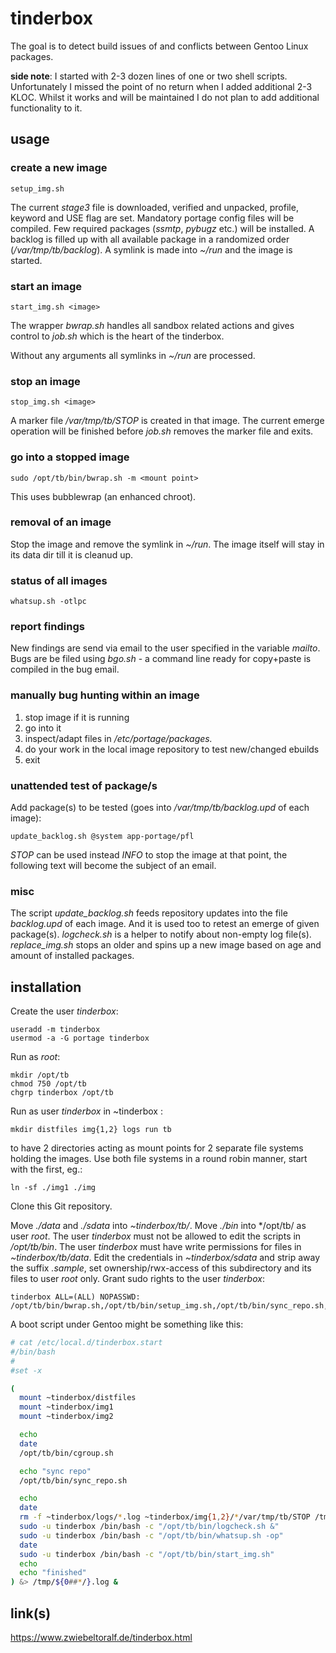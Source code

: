 # tinderbox
The goal is to detect build issues of and conflicts between Gentoo Linux packages.

**side note**:
I started with 2-3 dozen lines of one or two shell scripts.
Unfortunately I missed the point of no return when I added additional 2-3 KLOC.
Whilst it works and will be maintained I do not plan to add additional functionality to it.

## usage
### create a new image

    setup_img.sh

The current *stage3* file is downloaded, verified and unpacked, profile, keyword and USE flag are set.
Mandatory portage config files will be compiled.
Few required packages (*ssmtp*, *pybugz* etc.) will be installed.
A backlog is filled up with all available package in a randomized order (*/var/tmp/tb/backlog*).
A symlink is made into *~/run* and the image is started.

### start an image
    
    start_img.sh <image>

The wrapper *bwrap.sh* handles all sandbox related actions and gives control to *job.sh* which is the heart of the tinderbox.

Without any arguments all symlinks in *~/run* are processed.

### stop an image

    stop_img.sh <image>

A marker file */var/tmp/tb/STOP* is created in that image.
The current emerge operation will be finished before *job.sh* removes the marker file and exits.

### go into a stopped image

    sudo /opt/tb/bin/bwrap.sh -m <mount point>

This uses bubblewrap (an enhanced chroot).

### removal of an image

Stop the image and remove the symlink in *~/run*.
The image itself will stay in its data dir till it is cleanud up.

### status of all images

    whatsup.sh -otlpc

### report findings

New findings are send via email to the user specified in the variable *mailto*.
Bugs are be filed using *bgo.sh* - a command line ready for copy+paste is compiled in the bug email.

### manually bug hunting within an image

1. stop image if it is running
2. go into it
3. inspect/adapt files in */etc/portage/packages.*
4. do your work in the local image repository to test new/changed ebuilds
5. exit

### unattended test of package/s

Add package(s) to be tested (goes into */var/tmp/tb/backlog.upd* of each image):
    
    update_backlog.sh @system app-portage/pfl

*STOP* can be used instead *INFO* to stop the image at that point, the following text will become the subject of an email.

### misc
The script *update_backlog.sh* feeds repository updates into the file *backlog.upd* of each image.
And it is used too to retest an emerge of given package(s).
*logcheck.sh* is a helper to notify about non-empty log file(s).
*replace_img.sh* stops an older and spins up a new image based on age and amount of installed packages.

## installation
Create the user *tinderbox*:

    useradd -m tinderbox
    usermod -a -G portage tinderbox

Run as *root*:

    mkdir /opt/tb
    chmod 750 /opt/tb
    chgrp tinderbox /opt/tb

Run as user *tinderbox* in ~tinderbox :

    mkdir distfiles img{1,2} logs run tb

to have 2 directories acting as mount points for 2 separate file systems holding the images. Use both file systems in a round robin manner, start with the first, eg.:

    ln -sf ./img1 ./img

Clone this Git repository.

Move *./data* and *./sdata* into *~tinderbox/tb/*.
Move *./bin* into */opt/tb/ as user *root*.
The user *tinderbox* must not be allowed to edit the scripts in */opt/tb/bin*.
The user *tinderbox* must have write permissions for files in *~tinderbox/tb/data*.
Edit the credentials in *~tinderbox/sdata* and strip away the suffix *.sample*, set ownership/rwx-access of this subdirectory and its files to user *root* only.
Grant sudo rights to the user *tinderbox*:

    tinderbox ALL=(ALL) NOPASSWD: /opt/tb/bin/bwrap.sh,/opt/tb/bin/setup_img.sh,/opt/tb/bin/sync_repo.sh,/opt/tb/bin/cgroup.sh


A boot script under Gentoo might be something like this:

```bash
# cat /etc/local.d/tinderbox.start
#/bin/bash
#
#set -x

(
  mount ~tinderbox/distfiles
  mount ~tinderbox/img1
  mount ~tinderbox/img2

  echo
  date
  /opt/tb/bin/cgroup.sh

  echo "sync repo"
  /opt/tb/bin/sync_repo.sh

  echo
  date
  rm -f ~tinderbox/logs/*.log ~tinderbox/img{1,2}/*/var/tmp/tb/STOP /tmp/logcheck.sh.out
  sudo -u tinderbox /bin/bash -c "/opt/tb/bin/logcheck.sh &"
  sudo -u tinderbox /bin/bash -c "/opt/tb/bin/whatsup.sh -op"
  date
  sudo -u tinderbox /bin/bash -c "/opt/tb/bin/start_img.sh"
  echo
  echo "finished"
) &> /tmp/${0##*/}.log &
```

## link(s)

https://www.zwiebeltoralf.de/tinderbox.html


